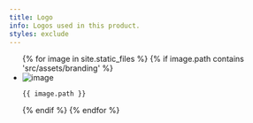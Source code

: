 ```yaml
---
title: Logo
info: Logos used in this product.
styles: exclude
---
```


<section class="sg-branding">
  <ul class="icon-set">
    {% for image in site.static_files %}
      {% if image.path contains 'src/assets/branding' %}
      <li>
        <img src="{{ site.baseurl }}{{ image.path }}" alt="image" />
        <p><code class="highlighter-rouge">{{ image.path }}</code></p>
      </li>
      {% endif %}
    {% endfor %}
  </ul>
</section>